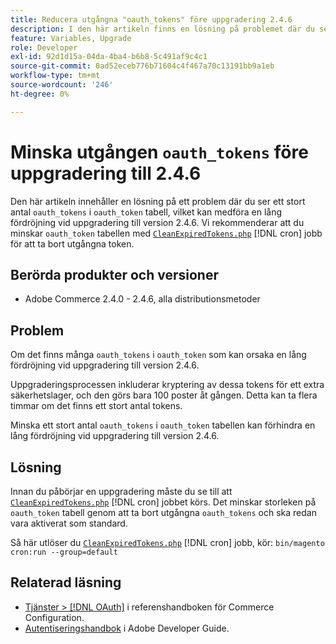```yaml
---
title: Reducera utgångna "oauth_tokens" före uppgradering 2.4.6
description: I den här artikeln finns en lösning på problemet där du ser ett stort antal "auth_tokens" i tabellen "oauth_token", vilket kan orsaka en lång fördröjning vid uppgradering till version 2.4.6. Vi rekommenderar att du reducerar tabellen Oauth_token med CleanExpiredTokens.php.
feature: Variables, Upgrade
role: Developer
exl-id: 92d1d15a-04da-4ba4-b6b8-5c491af9c4c1
source-git-commit: 0ad52eceb776b71604c4f467a70c13191bb9a1eb
workflow-type: tm+mt
source-wordcount: '246'
ht-degree: 0%

---
```


# Minska utgången `oauth_tokens` före uppgradering till 2.4.6

Den här artikeln innehåller en lösning på ett problem där du ser ett stort antal `oauth_tokens` i `oauth_token` tabell, vilket kan medföra en lång fördröjning vid uppgradering till version 2.4.6. Vi rekommenderar att du minskar `oauth_token` tabellen med [`CleanExpiredTokens.php`](https://github.com/magento/magento2/blob/2.4.5-p2/app/code/Magento/Integration/Cron/CleanExpiredTokens.php) [!DNL cron] jobb för att ta bort utgångna token.

## Berörda produkter och versioner

* Adobe Commerce 2.4.0 - 2.4.6, alla distributionsmetoder

## Problem

Om det finns många `oauth_tokens` i `oauth_token` som kan orsaka en lång fördröjning vid uppgradering till version 2.4.6.

Uppgraderingsprocessen inkluderar kryptering av dessa tokens för ett extra säkerhetslager, och den görs bara 100 poster åt gången. Detta kan ta flera timmar om det finns ett stort antal tokens.

Minska ett stort antal `oauth_tokens` i `oauth_token` tabellen kan förhindra en lång fördröjning vid uppgradering till version 2.4.6.

## Lösning

Innan du påbörjar en uppgradering måste du se till att [`CleanExpiredTokens.php`](https://github.com/magento/magento2/blob/2.4.5-p2/app/code/Magento/Integration/Cron/CleanExpiredTokens.php) [!DNL cron] jobbet körs. Det minskar storleken på `oauth_token` tabell genom att ta bort utgångna `oauth_tokens` och ska redan vara aktiverat som standard.

Så här utlöser du [`CleanExpiredTokens.php`](https://github.com/magento/magento2/blob/2.4.5-p2/app/code/Magento/Integration/Cron/CleanExpiredTokens.php) [!DNL cron] jobb, kör:
```bin/magento cron:run --group=default```

## Relaterad läsning

* [Tjänster > [!DNL OAuth]](https://experienceleague.adobe.com/docs/commerce-admin/config/services/oauth.html) i referenshandboken för Commerce Configuration.
* [Autentiseringshandbok](https://developer.adobe.com/developer-console/docs/guides/authentication/) i Adobe Developer Guide.
